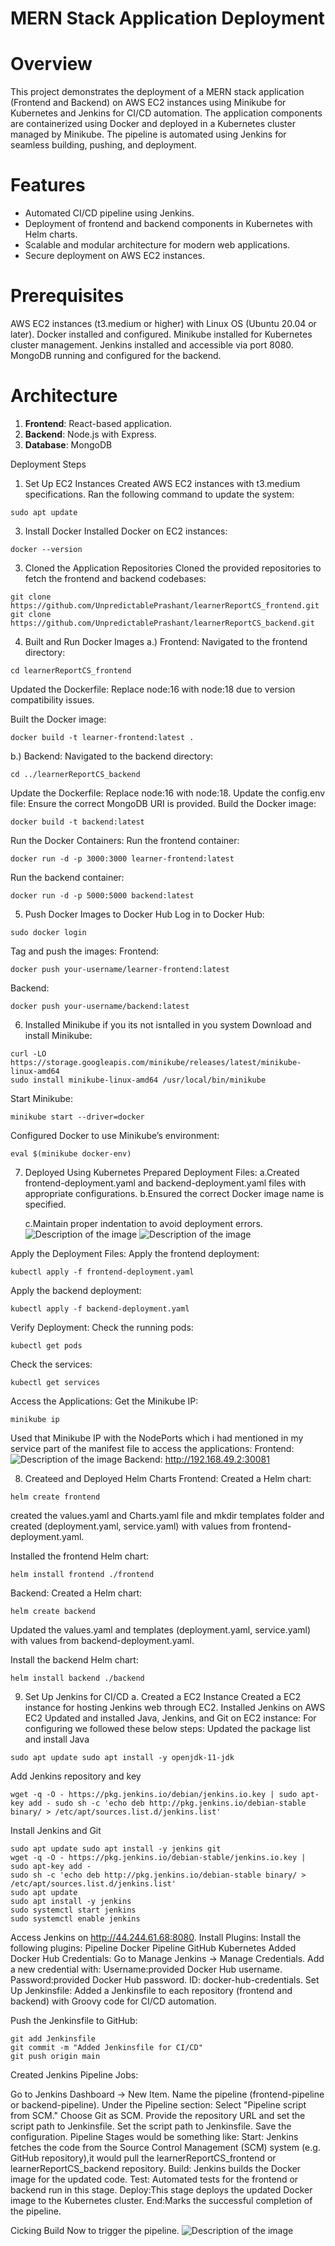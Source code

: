 #  MERN Stack Application Deployment

# Overview
This project demonstrates the deployment of a MERN stack application (Frontend and Backend) on AWS EC2 instances using Minikube for Kubernetes and Jenkins for CI/CD automation. The application components are containerized using Docker and deployed in a Kubernetes cluster managed by Minikube. The pipeline is automated using Jenkins for seamless building, pushing, and deployment.

# Features
- Automated CI/CD pipeline using Jenkins.
- Deployment of frontend and backend components in Kubernetes with Helm charts.
- Scalable and modular architecture for modern web applications.
- Secure deployment on AWS EC2 instances.

# Prerequisites
AWS EC2 instances (t3.medium or higher) with Linux OS (Ubuntu 20.04 or later).
Docker installed and configured.
Minikube installed for Kubernetes cluster management.
Jenkins installed and accessible via port 8080.
MongoDB running and configured for the backend.

# Architecture
1. **Frontend**: React-based application.
2. **Backend**: Node.js with Express.
3. **Database**: MongoDB

Deployment Steps
1. Set Up EC2 Instances
Created AWS EC2 instances with t3.medium specifications.
Ran the following command to update the system:
```
sudo apt update
```
3. Install Docker
Installed Docker on EC2 instances:
```sudo apt-get install -y docker.io
docker --version
```

3. Cloned the Application Repositories
Cloned the provided repositories to fetch the frontend and backend codebases:
```
git clone https://github.com/UnpredictablePrashant/learnerReportCS_frontend.git
git clone https://github.com/UnpredictablePrashant/learnerReportCS_backend.git
```
4. Built and Run Docker Images
  a.) Frontend:
  Navigated to the frontend directory:
  ```
  cd learnerReportCS_frontend
  ```
  Updated the Dockerfile:
  Replace node:16 with node:18 due to version compatibility issues.

  Built the Docker image:
  ```
  docker build -t learner-frontend:latest .
  ```
  b.) Backend:
  Navigated to the backend directory:
  ```
  cd ../learnerReportCS_backend
  ```  
  Update the Dockerfile:
  Replace node:16 with node:18.
  Update the config.env file:
  Ensure the correct MongoDB URI is provided.
  Build the Docker image:
  ```
  docker build -t backend:latest 
  ```
  
Run the Docker Containers:
Run the frontend container:
```
docker run -d -p 3000:3000 learner-frontend:latest
```
Run the backend container:
```
docker run -d -p 5000:5000 backend:latest
```

5. Push Docker Images to Docker Hub
Log in to Docker Hub:
```
sudo docker login
```
Tag and push the images:
Frontend:
```docker tag learner-frontend:latest your-username/learner-frontend:latest
docker push your-username/learner-frontend:latest
```

Backend:
```docker tag backend:latest your-username/backend:latest
docker push your-username/backend:latest
```
6. Installed Minikube if you its not isntalled in you system
Download and install Minikube:
```
curl -LO https://storage.googleapis.com/minikube/releases/latest/minikube-linux-amd64
sudo install minikube-linux-amd64 /usr/local/bin/minikube
```
Start Minikube:
```
minikube start --driver=docker
```
Configured Docker to use Minikube’s environment:
```
eval $(minikube docker-env)
```
7. Deployed Using Kubernetes
    Prepared Deployment Files:
    a.Created frontend-deployment.yaml and backend-deployment.yaml files with appropriate configurations.
    b.Ensured the correct Docker image name is specified.
   
    c.Maintain proper indentation to avoid deployment errors.
   ![Description of the image](Images/be_deploy.png)
   ![Description of the image](Images/fe_dploy.png)

Apply the Deployment Files:
Apply the frontend deployment:
```
kubectl apply -f frontend-deployment.yaml
```
Apply the backend deployment:
```
kubectl apply -f backend-deployment.yaml
```
Verify Deployment:
Check the running pods:
```
kubectl get pods
```
Check the services:
```
kubectl get services
```
Access the Applications:
Get the Minikube IP:
```
minikube ip
```
Used that Minikube IP with the NodePorts which i had mentioned in my service part of the manifest file to access the applications:
Frontend: 
![Description of the image](Images/frontend.png)
Backend: http://192.168.49.2:30081

8. Createed and Deployed Helm Charts
Frontend:
Created a Helm chart:
```
helm create frontend
```
created the values.yaml and Charts.yaml file and mkdir templates folder and created (deployment.yaml, service.yaml) with values from frontend-deployment.yaml.

Installed the frontend Helm chart:
```
helm install frontend ./frontend
```

Backend:
Created a Helm chart:
```
helm create backend
```
Updated the values.yaml and templates (deployment.yaml, service.yaml) with values from backend-deployment.yaml.

Install the backend Helm chart:

```
helm install backend ./backend
```
9. Set Up Jenkins for CI/CD
a. Created a EC2 Instance Created a EC2 instance for hosting Jenkins web through EC2.
Installed Jenkins on AWS EC2 Updated and installed Java, Jenkins, and Git on EC2 instance:
For configuring we followed these below steps:
Updated the package list and install Java
```
sudo apt update sudo apt install -y openjdk-11-jdk
```
Add Jenkins repository and key
```
wget -q -O - https://pkg.jenkins.io/debian/jenkins.io.key | sudo apt-key add - sudo sh -c 'echo deb http://pkg.jenkins.io/debian-stable binary/ > /etc/apt/sources.list.d/jenkins.list'
```

Install Jenkins and Git
```
sudo apt update sudo apt install -y jenkins git
wget -q -O - https://pkg.jenkins.io/debian-stable/jenkins.io.key | sudo apt-key add -
sudo sh -c 'echo deb http://pkg.jenkins.io/debian-stable binary/ > /etc/apt/sources.list.d/jenkins.list'
sudo apt update
sudo apt install -y jenkins
sudo systemctl start jenkins
sudo systemctl enable jenkins
```
Access Jenkins on http://44.244.61.68:8080.
Install Plugins:
Install the following plugins:
Pipeline
Docker Pipeline
GitHub
Kubernetes
Added Docker Hub Credentials:
Go to Manage Jenkins → Manage Credentials.
Add a new credential with:
Username:provided Docker Hub username.
Password:provided Docker Hub password.
ID: docker-hub-credentials.
Set Up Jenkinsfile:
Added a Jenkinsfile to each repository (frontend and backend) with Groovy code for CI/CD automation.

Push the Jenkinsfile to GitHub:
```
git add Jenkinsfile
git commit -m "Added Jenkinsfile for CI/CD"
git push origin main
```
Created Jenkins Pipeline Jobs:

Go to Jenkins Dashboard → New Item.
Name the pipeline (frontend-pipeline or backend-pipeline).
Under the Pipeline section:
Select "Pipeline script from SCM."
Choose Git as SCM.
Provide the repository URL and set the script path to Jenkinsfile.
Set the script path to Jenkinsfile.
Save the configuration.
Pipeline Stages would be something like:
Start:
Jenkins fetches the code from the Source Control Management (SCM) system (e.g. GitHub repository),it would pull the learnerReportCS_frontend or learnerReportCS_backend repository.
Build: Jenkins builds the Docker image for the updated code.
Test: Automated tests for the frontend or backend run in this stage.
Deploy:This stage deploys the updated Docker image to the Kubernetes cluster.
End:Marks the successful completion of the pipeline.

Cicking Build Now to trigger the pipeline. 
![Description of the image](Images/Pipeline.PNG)

















